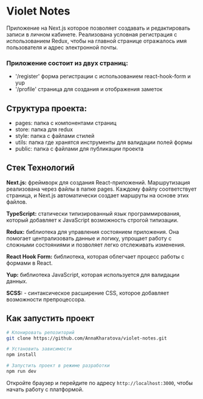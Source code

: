 # Violet Notes

Приложение на Next.js которое позволяет создавать и редактировать записи в личном кабинете. Реализована условная регистрация с использованием Redux, чтобы на главной странице отражалось имя пользователя и адрес электронной почты. 

### Приложение состоит из двух страниц:
 - '/register' форма регистрации с использованием react-hook-form и yup
 - '/profile' страница для создания и отображения заметок

## Структура проекта:
  - pages: папка с компонентами страниц
  - store: папка для redux
  - style: папка с файлами стилей
  - utils: папка где хранятся инструменты для валидации полей формы
  - public: папка с файлами для публикации проекта

## Стек Технологий

**Next.js:** фреймворк для создания React-приложений. Маршрутизация реализована через файлы в папке pages. Каждому файлу соответствует страница, и Next.js автоматически создает маршруты на основе этих файлов. 

**TypeScript:** статически типизированный язык программирования, который добавляет к JavaScript возможность строгой типизации.

**Redux:** библиотека для управления состоянием приложения. Она помогает централизовать данные и логику, упрощает работу с сложными состояниями и позволяет легко отслеживать изменения. 

**React Hook Form:** библиотека, которая облегчает процесс работы с формами в React.

**Yup:** библиотека JavaScript, которая используется для валидации данных.  

**SCSS:** - синтаксическое расширение CSS, которое добавляет возможности препроцессора. 


## Как запустить проект

```bash
# Клонировать репозиторий
git clone https://github.com/AnnaKharatova/violet-notes.git

# Установить зависимости
npm install

# Запустить проект в режиме разработки
npm run dev
```

Откройте браузер и перейдите по адресу `http://localhost:3000`, чтобы начать работу с платформой.